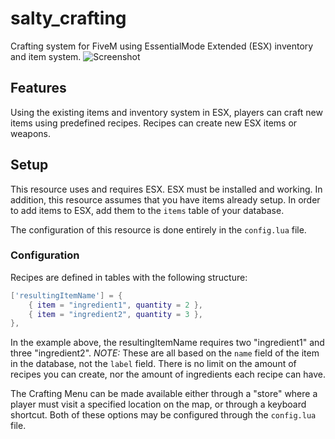 # salty_crafting
Crafting system for FiveM using EssentialMode Extended (ESX) inventory and item system.
![Screenshot](https://gta.saltyserver.net/resources/salty_crafting/screenshot.PNG)

## Features
Using the existing items and inventory system in ESX, players can craft new items using predefined recipes. Recipes can create new ESX items or weapons.

## Setup
This resource uses and requires ESX. ESX must be installed and working. In addition, this resource assumes that you have items already setup. In order to add items to ESX, add them to the `items` table of your database.

The configuration of this resource is done entirely in the `config.lua` file.

### Configuration
Recipes are defined in tables with the following structure:
```lua
['resultingItemName'] = {
    { item = "ingredient1", quantity = 2 },
    { item = "ingredient2", quantity = 3 },
},
```
In the example above, the resultingItemName requires two "ingredient1" and three "ingredient2". *NOTE:* These are all based on the `name` field of the item in the database, not the `label` field. There is no limit on the amount of recipes you can create, nor the amount of ingredients each recipe can have.

The Crafting Menu can be made available either through a "store" where a player must visit a specified location on the map, or through a keyboard shortcut. Both of these options may be configured through the `config.lua` file.
